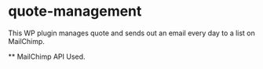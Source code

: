 # quote-management
This WP plugin manages quote and sends out an email every day to a list on MailChimp.

** MailChimp API Used.

